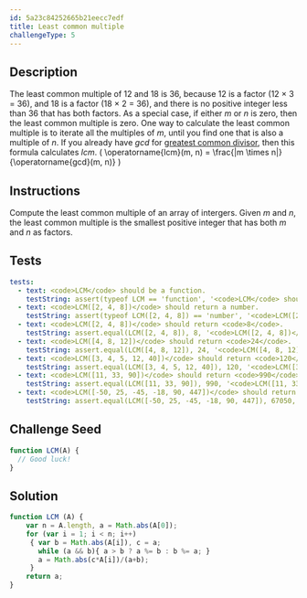 ```yaml
---
id: 5a23c84252665b21eecc7edf
title: Least common multiple
challengeType: 5
---
```


## Description
<section id='description'>

The least common multiple of 12 and 18 is 36, because 12 is a factor (12 &times; 3 = 36), and 18 is a factor (18 &times; 2 = 36), and there is no positive integer less than 36 that has both factors.  As a special case, if either  <i>m</i>  or  <i>n</i>  is zero, then the least common multiple is zero.
One way to calculate the least common multiple is to iterate all the multiples of  <i>m</i>,  until you find one that is also a multiple of  <i>n</i>.
If you already have  <i>gcd</i>  for <a href="https://rosettacode.org/wiki/greatest common divisor" target="_blank">greatest common divisor</a>,  then this formula calculates  <i>lcm</i>.
\( \operatorname{lcm}(m, n) = \frac{|m \times n|}{\operatorname{gcd}(m, n)} \)
</section>

## Instructions
<section id='instructions'>

Compute the least common multiple of an array of intergers.
Given  <i>m</i>  and  <i>n</i>,  the least common multiple is the smallest positive integer that has both  <i>m</i>  and  <i>n</i>  as factors.
</section>

## Tests
<section id='tests'>

``` yml
tests:
  - text: <code>LCM</code> should be a function.
    testString: assert(typeof LCM == 'function', '<code>LCM</code> should be a function.');
  - text: <code>LCM([2, 4, 8])</code> should return a number.
    testString: assert(typeof LCM([2, 4, 8]) == 'number', '<code>LCM([2, 4, 8])</code> should return a number.');
  - text: <code>LCM([2, 4, 8])</code> should return <code>8</code>.
    testString: assert.equal(LCM([2, 4, 8]), 8, '<code>LCM([2, 4, 8])</code> should return <code>8</code>.');
  - text: <code>LCM([4, 8, 12])</code> should return <code>24</code>.
    testString: assert.equal(LCM([4, 8, 12]), 24, '<code>LCM([4, 8, 12])</code> should return <code>24</code>.');
  - text: <code>LCM([3, 4, 5, 12, 40])</code> should return <code>120</code>.
    testString: assert.equal(LCM([3, 4, 5, 12, 40]), 120, '<code>LCM([3, 4, 5, 12, 40])</code> should return <code>120</code>.');
  - text: <code>LCM([11, 33, 90])</code> should return <code>990</code>.
    testString: assert.equal(LCM([11, 33, 90]), 990, '<code>LCM([11, 33, 90])</code> should return <code>990</code>.');
  - text: <code>LCM([-50, 25, -45, -18, 90, 447])</code> should return <code>67050</code>.
    testString: assert.equal(LCM([-50, 25, -45, -18, 90, 447]), 67050, '<code>LCM([-50, 25, -45, -18, 90, 447])</code> should return <code>67050</code>.');
```

</section>

## Challenge Seed
<section id='challengeSeed'>

<div id='js-seed'>

```js
function LCM(A) {
  // Good luck!
}
```

</div>
</section>

## Solution
<section id='solution'>

```js
function LCM (A) {
    var n = A.length, a = Math.abs(A[0]);
    for (var i = 1; i < n; i++)
     { var b = Math.abs(A[i]), c = a;
       while (a && b){ a > b ? a %= b : b %= a; }
       a = Math.abs(c*A[i])/(a+b);
     }
    return a;
}
```

</section>
